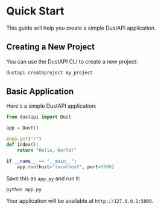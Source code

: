# Quick Start

This guide will help you create a simple DustAPI application.

## Creating a New Project

You can use the DustAPI CLI to create a new project:

```bash
dustapi createproject my_project
```

## Basic Application

Here's a simple DustAPI application:


```python
from dustapi import Dust

app = Dust()

@app.get("/")
def index():
    return "Hello, World!"

if __name__ == "__main__":
    app.run(host="localhost", port=5000)
```

Save this as `app.py` and run it:

```bash
python app.py
```

Your application will be available at `http://127.0.0.1:5000`.
